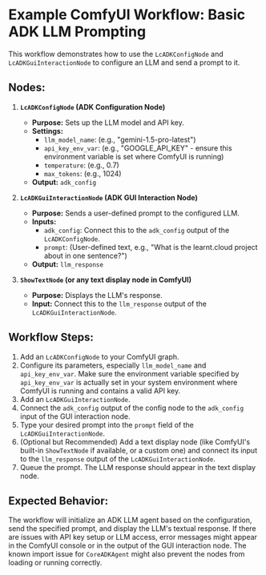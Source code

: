 # Example ComfyUI Workflow: Basic ADK LLM Prompting

This workflow demonstrates how to use the `LcADKConfigNode` and `LcADKGuiInteractionNode` to configure an LLM and send a prompt to it.

## Nodes:

1.  **`LcADKConfigNode` (ADK Configuration Node)**
    *   **Purpose:** Sets up the LLM model and API key.
    *   **Settings:**
        *   `llm_model_name`: (e.g., "gemini-1.5-pro-latest")
        *   `api_key_env_var`: (e.g., "GOOGLE_API_KEY" - ensure this environment variable is set where ComfyUI is running)
        *   `temperature`: (e.g., 0.7)
        *   `max_tokens`: (e.g., 1024)
    *   **Output:** `adk_config`

2.  **`LcADKGuiInteractionNode` (ADK GUI Interaction Node)**
    *   **Purpose:** Sends a user-defined prompt to the configured LLM.
    *   **Inputs:**
        *   `adk_config`: Connect this to the `adk_config` output of the `LcADKConfigNode`.
        *   `prompt`: (User-defined text, e.g., "What is the learnt.cloud project about in one sentence?")
    *   **Output:** `llm_response`

3.  **`ShowTextNode` (or any text display node in ComfyUI)**
    *   **Purpose:** Displays the LLM's response.
    *   **Input:** Connect this to the `llm_response` output of the `LcADKGuiInteractionNode`.

## Workflow Steps:

1.  Add an `LcADKConfigNode` to your ComfyUI graph.
2.  Configure its parameters, especially `llm_model_name` and `api_key_env_var`. Make sure the environment variable specified by `api_key_env_var` is actually set in your system environment where ComfyUI is running and contains a valid API key.
3.  Add an `LcADKGuiInteractionNode`.
4.  Connect the `adk_config` output of the config node to the `adk_config` input of the GUI interaction node.
5.  Type your desired prompt into the `prompt` field of the `LcADKGuiInteractionNode`.
6.  (Optional but Recommended) Add a text display node (like ComfyUI's built-in `ShowTextNode` if available, or a custom one) and connect its input to the `llm_response` output of the `LcADKGuiInteractionNode`.
7.  Queue the prompt. The LLM response should appear in the text display node.

## Expected Behavior:

The workflow will initialize an ADK LLM agent based on the configuration, send the specified prompt, and display the LLM's textual response. If there are issues with API key setup or LLM access, error messages might appear in the ComfyUI console or in the output of the GUI interaction node. The known import issue for `CoreADKAgent` might also prevent the nodes from loading or running correctly.
